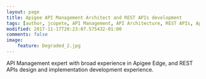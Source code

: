 ```yaml
---
layout: page
title: Apigee API Management Architect and REST APIs development
tags: [author, jcopete, API Management, API Architecture, REST APIs, Apigee]
modified: 2017-11-17T20:23:07.575432-01:00
comments: false
image:
    feature: Degraded_2.jpg
---
```



API Management expert with broad experience in Apigee Edge, and REST APIs design and implementation development experience.
